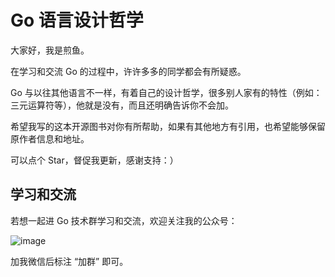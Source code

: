 # Go 语言设计哲学

大家好，我是煎鱼。

在学习和交流 Go 的过程中，许许多多的同学都会有所疑惑。

Go 与以往其他语言不一样，有着自己的设计哲学，很多别人家有的特性（例如：三元运算符等），他就是没有，而且还明确告诉你不会加。

希望我写的这本开源图书对你有所帮助，如果有其他地方有引用，也希望能够保留原作者信息和地址。

可以点个 Star，督促我更新，感谢支持：）

## 学习和交流

若想一起进 Go 技术群学习和交流，欢迎关注我的公众号：

![image](https://image.eddycjy.com/6c2b084165ecce1f81bc5e07c3f9a6c7.jpg)

加我微信后标注 “加群” 即可。
